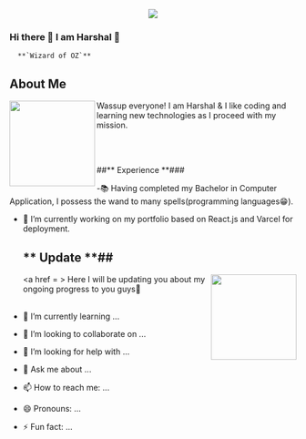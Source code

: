   <div align = "center">

  ![](https://typograssy.deno.dev/api?text=Harshal%20Mali&l0=fcfcfc&l1=ff0000&l2=e43a3a&l3=e05267&l4=db2424&bg=cda8b5&speed=190&comment=)
  </div>

### **Hi there 👋 I am Harshal 🚀**

      **`Wizard of OZ`**

## **About Me**
<a href = "https://github.com/Raga0074"><img align="left" width ="150px" height ="150px" src="[https://tenor.com/view/bleach-gif-17990944](https://tenor.com/view/bleach-gif-17990944)"></a>

Wassup everyone! I am Harshal & I like coding and learning new technologies as I proceed with my mission.

<br><br>

##** Experience **###

-📚 Having completed my Bachelor in Computer Application, I possess the wand to many spells(programming languages😁).
- 🔭 I’m currently working on my portfolio based on React.js and Varcel for deployment.

  ## ** Update **##
    <a href = ><img align = "right" width = "150px" height = "150px" src=https://tenor.com/view/bleach-gif-17990944></a>
  Here I will be updating you about my ongoing progress to you guys🚀
    <br><br>
- 🌱 I’m currently learning ...
- 👯 I’m looking to collaborate on ...
- 🤔 I’m looking for help with ...
- 💬 Ask me about ...
- 📫 How to reach me: ...
- 😄 Pronouns: ...
- ⚡ Fun fact: ...
